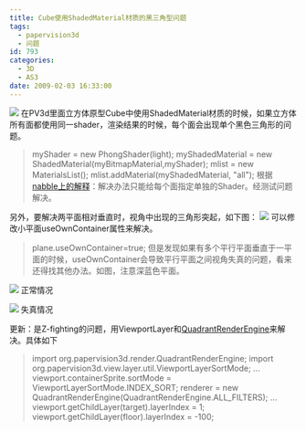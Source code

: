 ```yaml
---
title: Cube使用ShadedMaterial材质的黑三角型问题
tags:
  - papervision3d
  - 问题
id: 793
categories:
  - 3D
  - AS3
date: 2009-02-03 16:33:00
---
```


![](http://zhaiduo.googlepages.com/MWSnap253.jpg)
在PV3d里面立方体原型Cube中使用ShadedMaterial材质的时候，如果立方体所有面都使用同一shader，渲染结果的时候，每个面会出现单个黑色三角形的问题。
> myShader = new PhongShader(light);
> myShadedMaterial = new ShadedMaterial(myBitmapMaterial,myShader);
> mlist = new MaterialsList();
> mlist.addMaterial(myShadedMaterial, "all");
根据[nabble上的解释](http://www.nabble.com/ShadedMaterial-problem-td17353753.html)：解决办法只能给每个面指定单独的Shader。经测试问题解决。

另外，要解决两平面相对垂直时，视角中出现的三角形突起，如下图：
![](http://zhaiduo.googlepages.com/18720090203235441.jpg)
可以修改小平面useOwnContainer属性来解决。
> plane.useOwnContainer=true;
但是发现如果有多个平行平面垂直于一平面的时候，useOwnContainer会导致平行平面之间视角失真的问题，看来还得找其他办法。如图，注意深蓝色平面。

![](http://zhaiduo.googlepages.com/18820090204001444.jpg)
正常情况

![](http://zhaiduo.googlepages.com/18920090204001500.jpg)
失真情况

更新：是Z-fighting的问题，用ViewportLayer和[QuadrantRenderEngine](http://blog.zupko.info/?p=177)来解决。具体如下
> import org.papervision3d.render.QuadrantRenderEngine;
> import org.papervision3d.view.layer.util.ViewportLayerSortMode;
> ...
> viewport.containerSprite.sortMode = ViewportLayerSortMode.INDEX_SORT;
> renderer = new QuadrantRenderEngine(QuadrantRenderEngine.ALL_FILTERS);
> ...
> viewport.getChildLayer(target).layerIndex = 1;
> viewport.getChildLayer(floor).layerIndex = -100;